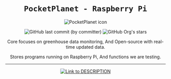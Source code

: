 <div align="center">

# `PocketPlanet - Raspberry Pi`

<img id="icon" src="https://firebasestorage.googleapis.com/v0/b/pocketplanet.appspot.com/o/icon%2Fen.png?alt=media&token=ec5e5e69-cedd-4580-98e1-f01f72ec8c09" alt="PocketPlanet icon" />

![GitHub last commit (by committer)](https://img.shields.io/github/last-commit/PocketPlanet-World/RaspberryPi-engine?style=for-the-badge&labelColor=21592d&color=183d20) ![GitHub Org's stars](https://img.shields.io/github/stars/PocketPlanet-World?style=for-the-badge&logo=Trustpilot&logoColor=white&labelColor=21592d&color=183d20)

Core focuses on greenhouse data monitoring,
And Open-source with real-time updated data.

Stores programs running on Raspberry Pi,
And functions we are testing.

---

[Link to DESCRIPTION]:https://img.shields.io/badge/Operation_instruction_>-3f3f3f?style=for-the-badge

[DESCRIPTION Link]: /DESCRIPTION.en.md

[![Link to DESCRIPTION]][DESCRIPTION Link]

</div>
